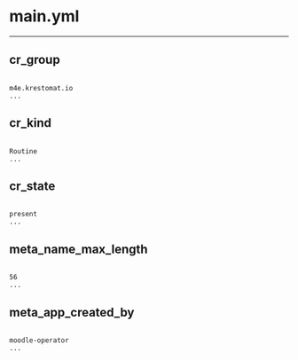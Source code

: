 



# main.yml

---
## cr_group

```

m4e.krestomat.io
...

```
## cr_kind

```

Routine
...

```
## cr_state

```

present
...

```
## meta_name_max_length

```

56
...

```
## meta_app_created_by

```

moodle-operator
...

```